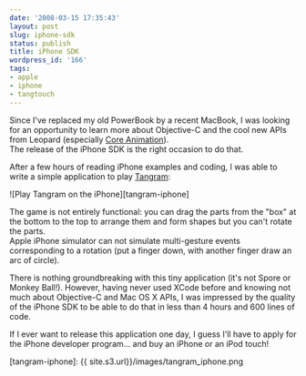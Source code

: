 ```yaml
---
date: '2008-03-15 17:35:43'
layout: post
slug: iphone-sdk
status: publish
title: iPhone SDK
wordpress_id: '166'
tags:
- apple
- iphone
- tangtouch
---
```


Since I've replaced my old PowerBook by a recent MacBook, I was looking for an opportunity to learn more about Objective-C and the cool new APIs from Leopard (especially [Core Animation][core-animation]).  
The release of the iPhone SDK is the right occasion to do that.

After a few hours of reading iPhone examples and coding, I was able to write a simple application to play [Tangram][tangram-wikipedia]:

![Play Tangram on the iPhone][tangram-iphone]

The game is not entirely functional: you can drag the parts from the "box" at the bottom to the top to arrange them and form shapes but you can't rotate the parts.   
Apple iPhone simulator can not simulate multi-gesture events corresponding to a rotation (put a finger down, with another finger draw an arc of circle).

There is nothing groundbreaking with this tiny application (it's not Spore or Monkey Ball!).
However, having never used XCode before and knowing not much about Objective-C and Mac OS X APIs, I was impressed by the quality of the iPhone SDK to be able to do that in less than 4 hours and 600 lines of code.

If I ever want to release this application one day, I guess I'll have to apply for the iPhone developer program... and buy an iPhone or an iPod touch!

[core-animation]: http://developer.apple.com/documentation/Cocoa/Conceptual/CoreAnimation_guide/Introduction/Introduction.html
[tangram-wikipedia]: http://en.wikipedia.org/wiki/Tangram	
[tangram-iphone]: {{ site.s3.url}}/images/tangram_iphone.png
